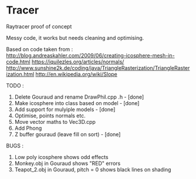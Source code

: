 # Tracer
Raytracer proof of concept

Messy code, it works but needs cleaning and optimising.

Based on code taken from :
http://blog.andreaskahler.com/2009/06/creating-icosphere-mesh-in-code.html
https://iquilezles.org/articles/normals/
http://www.sunshine2k.de/coding/java/TriangleRasterization/TriangleRasterization.html
http://en.wikipedia.org/wiki/Slope

TODO :
1. Delete Gouraud and rename DrawPhil.cpp .h - [done]
2. Make icosphere into class based on model - [done]
3. Add support for mulyiple models - [done]
4. Optimise, points normals etc.
5. Move vector maths to Vec3D.cpp
6. Add Phong
7. Z buffer gouraud (leave fill on sort) - [done]

BUGS :
1. Low poly icosphere shows odd effects
2. Monkey.obj in Gouraud shows "RED" errors
3. Teapot_2.obj in Gouraud, pitch = 0 shows black lines on shading
